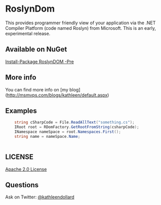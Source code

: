 RoslynDom
=========
This provides programmer friendly view of your application via the .NET Compiler Platform (code named Roslyn) from Microsoft. This is an early, experimental release.

Available on NuGet
---
[Install-Package RoslynDOM -Pre](https://www.nuget.org/packages/RoslynDOM/)

More info
---
You can find more info on [my blog] (http://msmvps.com/blogs/kathleen/default.aspx)

Examples
---
```C#
    string cSharpCode = File.ReadAllText("something.cs");
    IRoot root = RDomFactory.GetRootFromString(csharpCode);
    INamespace nameSpace = root.Namespaces.First();
    string name = nameSpace.Name;
    
```

## LICENSE
[Apache 2.0 License](https://github.com/SignalR/SignalR/blob/master/LICENSE.md)

Questions
---
Ask on Twitter: [@kathleendollard](https://twitter.com/kathleendollard)